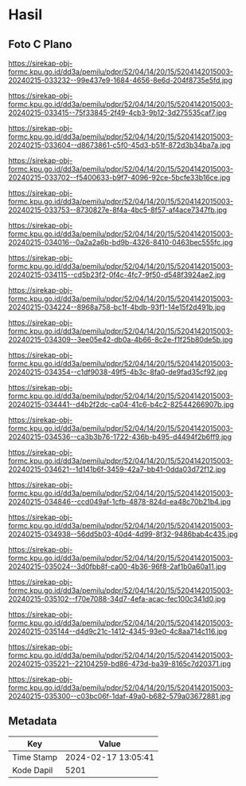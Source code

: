 # Hasil

## Foto C Plano

https://sirekap-obj-formc.kpu.go.id/dd3a/pemilu/pdpr/52/04/14/20/15/5204142015003-20240215-033232--99e437e9-1684-4656-8e6d-204f8735e5fd.jpg

https://sirekap-obj-formc.kpu.go.id/dd3a/pemilu/pdpr/52/04/14/20/15/5204142015003-20240215-033415--75f33845-2f49-4cb3-9b12-3d275535caf7.jpg

https://sirekap-obj-formc.kpu.go.id/dd3a/pemilu/pdpr/52/04/14/20/15/5204142015003-20240215-033604--d8673861-c5f0-45d3-b51f-872d3b34ba7a.jpg

https://sirekap-obj-formc.kpu.go.id/dd3a/pemilu/pdpr/52/04/14/20/15/5204142015003-20240215-033702--f5400633-b9f7-4096-92ce-5bcfe33b16ce.jpg

https://sirekap-obj-formc.kpu.go.id/dd3a/pemilu/pdpr/52/04/14/20/15/5204142015003-20240215-033753--8730827e-8f4a-4bc5-8f57-af4ace7347fb.jpg

https://sirekap-obj-formc.kpu.go.id/dd3a/pemilu/pdpr/52/04/14/20/15/5204142015003-20240215-034016--0a2a2a6b-bd9b-4326-8410-0463bec555fc.jpg

https://sirekap-obj-formc.kpu.go.id/dd3a/pemilu/pdpr/52/04/14/20/15/5204142015003-20240215-034115--cd5b23f2-0f4c-4fc7-9f50-d548f3924ae2.jpg

https://sirekap-obj-formc.kpu.go.id/dd3a/pemilu/pdpr/52/04/14/20/15/5204142015003-20240215-034224--8968a758-bc1f-4bdb-93f1-14e15f2d491b.jpg

https://sirekap-obj-formc.kpu.go.id/dd3a/pemilu/pdpr/52/04/14/20/15/5204142015003-20240215-034309--3ee05e42-db0a-4b66-8c2e-f1f25b80de5b.jpg

https://sirekap-obj-formc.kpu.go.id/dd3a/pemilu/pdpr/52/04/14/20/15/5204142015003-20240215-034354--c1df9038-49f5-4b3c-8fa0-de9fad35cf92.jpg

https://sirekap-obj-formc.kpu.go.id/dd3a/pemilu/pdpr/52/04/14/20/15/5204142015003-20240215-034441--d4b2f2dc-ca04-41c6-b4c2-82544266907b.jpg

https://sirekap-obj-formc.kpu.go.id/dd3a/pemilu/pdpr/52/04/14/20/15/5204142015003-20240215-034536--ca3b3b76-1722-436b-b495-d4494f2b6ff9.jpg

https://sirekap-obj-formc.kpu.go.id/dd3a/pemilu/pdpr/52/04/14/20/15/5204142015003-20240215-034621--1d141b6f-3459-42a7-bb41-0dda03d72f12.jpg

https://sirekap-obj-formc.kpu.go.id/dd3a/pemilu/pdpr/52/04/14/20/15/5204142015003-20240215-034846--ccd049af-1cfb-4878-824d-ea48c70b21b4.jpg

https://sirekap-obj-formc.kpu.go.id/dd3a/pemilu/pdpr/52/04/14/20/15/5204142015003-20240215-034938--56dd5b03-40d4-4d99-8f32-9486bab4c435.jpg

https://sirekap-obj-formc.kpu.go.id/dd3a/pemilu/pdpr/52/04/14/20/15/5204142015003-20240215-035024--3d0fbb8f-ca00-4b36-96f8-2af1b0a60a11.jpg

https://sirekap-obj-formc.kpu.go.id/dd3a/pemilu/pdpr/52/04/14/20/15/5204142015003-20240215-035102--f70e7088-34d7-4efa-acac-fec100c341d0.jpg

https://sirekap-obj-formc.kpu.go.id/dd3a/pemilu/pdpr/52/04/14/20/15/5204142015003-20240215-035144--d4d9c21c-1412-4345-93e0-4c8aa714c116.jpg

https://sirekap-obj-formc.kpu.go.id/dd3a/pemilu/pdpr/52/04/14/20/15/5204142015003-20240215-035221--22104259-bd86-473d-ba39-8165c7d20371.jpg

https://sirekap-obj-formc.kpu.go.id/dd3a/pemilu/pdpr/52/04/14/20/15/5204142015003-20240215-035300--c03bc06f-1daf-49a0-b682-579a03672881.jpg


## Metadata

| Key        | Value               |
| ---------- | ------------------- |
| Time Stamp | 2024-02-17 13:05:41 |
| Kode Dapil | 5201                |



